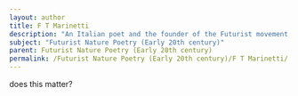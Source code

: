 ```yaml
---
layout: author
title: F T Marinetti
description: "An Italian poet and the founder of the Futurist movement, Marinetti's manifesto called for the celebration of modernity and technology, which influenced his nature poetry to embrace dynamic imagery and a sense of movement."
subject: "Futurist Nature Poetry (Early 20th century)"
parent: Futurist Nature Poetry (Early 20th century)
permalink: /Futurist Nature Poetry (Early 20th century)/F T Marinetti/
---
```


does this matter?
